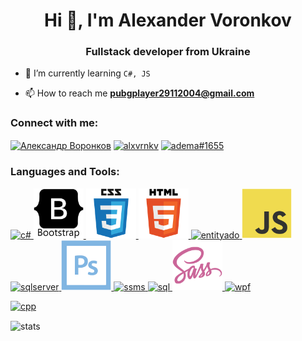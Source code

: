 <h1 align="center">Hi 👋, I'm Alexander Voronkov</h1>
<h3 align="center">Fullstack developer from Ukraine</h3>

- 🌱 I’m currently learning `C#, JS`

- 📫 How to reach me **pubgplayer29112004@gmail.com**

<h3 align="left">Connect with me:</h3>
<p align="left">
<a href="https://www.linkedin.com/in/alexander-voronkov-08919a212/" target="blank"><img align="center" src="https://raw.githubusercontent.com/rahuldkjain/github-profile-readme-generator/master/src/images/icons/Social/linked-in-alt.svg" alt="Александр Воронков" height="80" width="80" /></a>
<a href="https://www.instagram.com/alxvrnkv/" target="blank"><img align="center" src="https://raw.githubusercontent.com/rahuldkjain/github-profile-readme-generator/master/src/images/icons/Social/instagram.svg" alt="alxvrnkv" height="80" width="80" /></a>
<a href="https://discord.gg/adema#1655" target="blank"><img align="center" src="https://raw.githubusercontent.com/rahuldkjain/github-profile-readme-generator/master/src/images/icons/Social/discord.svg" alt="adema#1655" height="80" width="80" /></a>
</p>

<h3 align="left">Languages and Tools:</h3>
<p align="left"> <a href="https://ru.wikipedia.org/wiki/C_Sharp" target="_blank" rel="noreferrer"> <img src="https://cdn.cdnlogo.com/logos/c/27/c.svg" alt="c#" width="80" height="80"/> </a> <a href="https://getbootstrap.com" target="_blank" rel="noreferrer"> <img src="https://raw.githubusercontent.com/devicons/devicon/master/icons/bootstrap/bootstrap-plain-wordmark.svg" alt="bootstrap" width="80" height="80"/> </a> <a href="https://www.w3schools.com/css/" target="_blank" rel="noreferrer"> <img src="https://raw.githubusercontent.com/devicons/devicon/master/icons/css3/css3-original-wordmark.svg" alt="css3" width="80" height="80"/> </a> <a href="https://www.w3.org/html/" target="_blank" rel="noreferrer"> <img src="https://raw.githubusercontent.com/devicons/devicon/master/icons/html5/html5-original-wordmark.svg" alt="html5" width="80" height="80"/> </a> <a href="https://ru.wikipedia.org/wiki/ADO.NET_Entity_Framework" target="_blank" rel="noreferrer"> <img src="https://vistadb.com/assets/images/icon-ms.svg" alt="entityado" width="80" height="80"/> </a> <a href="https://developer.mozilla.org/en-US/docs/Web/JavaScript" target="_blank" rel="noreferrer"> <img src="https://raw.githubusercontent.com/devicons/devicon/master/icons/javascript/javascript-original.svg" alt="javascript" width="80" height="80"/> </a> <a href="https://ru.wikipedia.org/wiki/Microsoft_SQL_Server" target="_blank" rel="noreferrer"> <img style="background-color:white" src="https://www.svgrepo.com/show/303229/microsoft-sql-server-logo.svg" style="background-color:white" alt="sqlserver" width="80" height="80"/> </a> <a href="https://www.photoshop.com/en" target="_blank" rel="noreferrer"> <img src="https://raw.githubusercontent.com/devicons/devicon/master/icons/photoshop/photoshop-line.svg" alt="photoshop" width="80" height="80"/> </a> <a href="https://ru.wikipedia.org/wiki/SQL_Server_Management_Studio" target="_blank" rel="noreferrer"> <img src="https://www.ubackup.com/screenshot/en/others/ssms/smss-logo.png" alt="ssms" style="background-color:white" width="80" height="80"/> </a> <a href="https://ru.wikipedia.org/wiki/SQL" target="_blank" rel="noreferrer"> <img src="https://seeklogo.com/images/A/azure-sql-database-logo-D7A32C9CD9-seeklogo.com.png" alt="sql" width="80" height="80"/> </a> <a href="https://sass-lang.com" target="_blank" rel="noreferrer"> <img src="https://raw.githubusercontent.com/devicons/devicon/master/icons/sass/sass-original.svg" alt="sass" width="80" height="80"/> </a> <a href="https://ru.wikipedia.org/wiki/Windows_Presentation_Foundation" target="_blank" rel="noreferrer"> <img src="https://files.virgool.io/upload/users/73758/posts/h00jjlau5epu/su6tl3vi8qct.png" style="background-color:white" alt="wpf" width="80" height="80"/> </a> </p>
<a href="https://ru.wikipedia.org/wiki/C%2B%2B" target="_blank" rel="noreferrer"><img width="80" height="80" alt="cpp" src="https://upload.wikimedia.org/wikipedia/commons/thumb/1/18/ISO_C%2B%2B_Logo.svg/1822px-ISO_C%2B%2B_Logo.svg.png"></a>
<p><img align="center" src="https://github-readme-stats.vercel.app/api/top-langs?username=alexander-voronkov&show_icons=true&locale=en&layout=compact" alt="stats" /></p>

